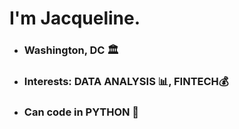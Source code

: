 # I'm Jacqueline.

* ### Washington, DC 🏛️
* ### Interests: **DATA ANALYSIS** 📊, **FINTECH**💰
* ### Can code in **PYTHON** 🐍



